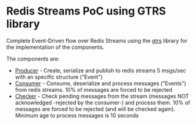# Redis Streams PoC using GTRS library

Complete Event-Driven flow over Redis Streams using the [gtrs](https://github.com/dranikpg/gtrs) library for the implementation of the components.

The components are:

- [Producer](./producer/main.go) - Create, serialize and publish to redis streams 5 msgs/sec with an specific structure ("Event")
- [Consumer](./consumer/main.go) - Consume, deserialize and process messages ("Events") from redis streams. 10% of messages are forced to be rejected
- [Checker](./checker/main.go) - Check pending messages from the stream (messages NOT acknowledged -rejected by the consumer-) and process them. 10% of messages are forced to be rejected (and will be checked again). Minimum age to process messages is 10 seconds
